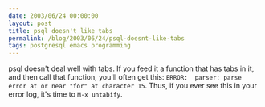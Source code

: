 ```yaml
---
date: 2003/06/24 00:00:00
layout: post
title: psql doesn't like tabs
permalink: /blog/2003/06/24/psql-doesnt-like-tabs
tags: postgresql emacs programming
---
```


psql doesn't deal well with tabs. If you feed it a function that has tabs  in it, and then call that function, you'll often get this:  `ERROR:  parser: parse error at or near "for" at character 15`.  Thus, if you ever see this in your error log, it's time to `M-x untabify`.
